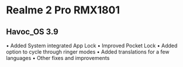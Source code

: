 # Realme 2 Pro RMX1801 
## Havoc_OS 3.9
• Added System integrated App Lock
• Improved Pocket Lock
• Added option to cycle through ringer modes
• Added translations for a few languages
• Other fixes and improvements
